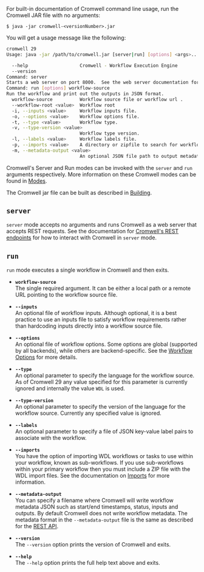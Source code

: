 
For built-in documentation of Cromwell command line usage, run the Cromwell JAR file with no arguments:

`$ java -jar cromwell-<versionNumber>.jar`

You will get a usage message like the following:

```bash
cromwell 29
Usage: java -jar /path/to/cromwell.jar [server|run] [options] <args>...

  --help                   Cromwell - Workflow Execution Engine
  --version                
Command: server
Starts a web server on port 8000.  See the web server documentation for more details about the API endpoints.
Command: run [options] workflow-source
Run the workflow and print out the outputs in JSON format.
  workflow-source          Workflow source file or workflow url .
  --workflow-root <value>  Workflow root
  -i, --inputs <value>     Workflow inputs file.
  -o, --options <value>    Workflow options file.
  -t, --type <value>       Workflow type.
  -v, --type-version <value>
                           Workflow type version.
  -l, --labels <value>     Workflow labels file.
  -p, --imports <value>    A directory or zipfile to search for workflow imports.
  -m, --metadata-output <value>
                           An optional JSON file path to output metadata.
```

Cromwell's Server and Run modes can be invoked with the `server` and `run` arguments respectively. More information on these Cromwell modes can be found in [Modes](Modes).

The Cromwell jar file can be built as described in [Building](Building). 

## `server`

`server` mode accepts no arguments and runs Cromwell as a web server that accepts REST requests. See the documentation for [Cromwell's REST endpoints](/api/RESTAPI) for how to interact with Cromwell in `server` mode.

## `run`

`run` mode executes a single workflow in Cromwell and then exits.

* **`workflow-source`**  
The single required argument. It can be either a local path or a remote URL pointing to the workflow source file.
 
* **`--inputs`**  
An optional file of workflow inputs.  Although optional, it is a best practice to use an inputs file to satisfy workflow
requirements rather than hardcoding inputs directly into a workflow source file.

* **`--options`**  
An optional file of workflow options.  Some options are global (supported by all backends), while others are backend-specific. See the [Workflow Options](wf_options/Overview) for more details.

* **`--type`**  
An optional parameter to specify the language for the workflow source. As of Cromwell 29 any value specified for this parameter is currently ignored and internally the value `WDL` is used.

* **`--type-version`**  
An optional parameter to specify the version of the language for the workflow source. Currently any specified value is ignored.

* **`--labels`**  
An optional parameter to specify a file of JSON key-value label pairs to associate with the workflow.

* **`--imports`**  
You have the option of importing WDL workflows or tasks to use within your workflow, known as sub-workflows.
If you use sub-workflows within your primary workflow then you must include a ZIP file with the WDL import files.
See the documentation on [Imports](Imports) for more information.

* **`--metadata-output`**  
You can specify a filename where Cromwell will write workflow metadata JSON such as start/end timestamps, status, inputs and outputs. By default Cromwell does not write workflow metadata. The metadata format in the `--metadata-output` file is the same as described for the [REST API](api/RESTAPI#get-workflow-and-call-level-metadata-for-a-specified-workflow).

* **`--version`**  
The `--version` option prints the version of Cromwell and exits.

* **`--help`**  
The `--help` option prints the full help text above and exits.
